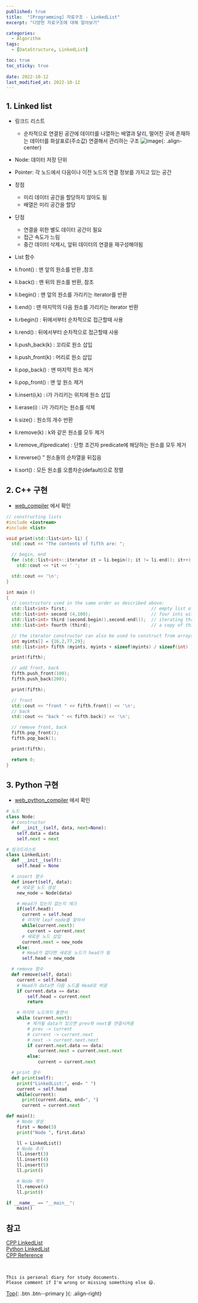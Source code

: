 ```yaml
---
published: true
title:  "[Programming] 자료구조 - LinkedList"
excerpt: "다양한 자료구조에 대해 알아보기"

categories:
  - Algorithm
tags:
  - [DataStructure, LinkedList]

toc: true
toc_sticky: true
 
date: 2022-10-12
last_modified_at: 2022-10-12
---
```


## 1. Linked list

- 링크드 리스트
    - 순차적으로 연결된 공간에 데이터를 나열하는 배열과 달리, 떨어진 곳에 존재하는 데이터를 화살표로(주소값) 연결해서 관리하는 구조
![image](https://user-images.githubusercontent.com/23397039/194874192-15fc6191-83cc-4b92-bcd3-cb3942ac3e2a.png){: .align-center}

- Node: 데이터 저장 단위
- Pointer: 각 노드에서 다음이나 이전 노드의 연결 정보를 가지고 있는 공간
- 장점
    - 미리 데이터 공간을 할당하지 않아도 됨
    - 배열은 미리 공간을 할당
- 단점
    - 연결을 위한 별도 데이터 공간이 필요
    - 접근 속도가 느림
    - 중간 데이터 삭제시, 앞뒤 데이터의 연결을 재구성해야됨

- List 함수
- li.front() : 맨 앞의 원소를 반환 ,참조
- li.back() : 맨 뒤의 원소를 반환, 참조
- li.begin() : 맨 앞의 원소를 가리키는 iterator를 반환
- li.end() : 맨 마지막의 다음 원소를 가리키는 iterator 반환
- li.rbegin() : 뒤에서부터 순차적으로 접근할때 사용
- li.rend() : 뒤에서부터 순차적으로 접근할때 사용
- li.push_back(k) : 꼬리로 원소 삽입
- li.push_front(k) : 머리로 원소 삽입
- li.pop_back() : 맨 마지막 원소 제거
- li.pop_front() : 맨 앞 원소 제거
- li.insert(i,k) : i가 가리키는 위치에 원소 삽입
- li.erase(i) : i가 가리키는 원소를 삭제
- li.size() : 원소의 개수 반환
- li.remove(k) : k와 같은 원소를 모두 제거
- li.remove_if(predicate) : 단항 조건자 predicate에 해당하는 원소를 모두 제거
- li.reverse() " 원소들의 순차열을 뒤집음
- li.sort() : 모든 원소를 오름차순(default)으로 정렬

## 2. C++ 구현
- [web_compiler](https://godbolt.org/) 에서 확인

```cpp
// constructing lists
#include <iostream>
#include <list>

void print(std::list<int> li) {
  std::cout << "The contents of fifth are: ";

  // begin, end
  for (std::list<int>::iterator it = li.begin(); it != li.end(); it++)
    std::cout << *it << ' ';

  std::cout << '\n';
}

int main ()
{
  // constructors used in the same order as described above:
  std::list<int> first;                                // empty list of ints
  std::list<int> second (4,100);                       // four ints with value 100
  std::list<int> third (second.begin(),second.end());  // iterating through second
  std::list<int> fourth (third);                       // a copy of third

  // the iterator constructor can also be used to construct from arrays:
  int myints[] = {16,2,77,29};
  std::list<int> fifth (myints, myints + sizeof(myints) / sizeof(int) );

  print(fifth);

  // add front, back
  fifth.push_front(100);
  fifth.push_back(200);

  print(fifth);

  // front
  std::cout << "front " << fifth.front() << '\n';
  // back
  std::cout << "back " << fifth.back() << '\n';

  // remove front, back
  fifth.pop_front();
  fifth.pop_back();

  print(fifth);

  return 0;
}
```

## 3. Python 구현
- [web_python_compiler](https://www.onlinegdb.com/online_python_compiler) 에서 확인

```python
# 노드
class Node:
  # constructor
  def __init__(self, data, next=None): 
    self.data = data
    self.next = next

# 링크드리스트
class LinkedList:
  def __init__(self):  
    self.head = None

  # insert 함수
  def insert(self, data):
    # 새로운 노드 생성
    new_node = Node(data)

    # Head가 있는지 없는지 체크
    if(self.head):
      current = self.head
      # 마지막 leaf node를 찾아서
      while(current.next):
        current = current.next
      # 새로운 노드 삽입
      current.next = new_node
    else:
      # Head가 없다면 새로운 노드가 head가 됨
      self.head = new_node

  # remove 함수
  def remove(self, data):
    current = self.head
    # Head가 data면 다음 노드를 Head로 바꿈
    if current.data == data:
        self.head = current.next
        return

    # 마지막 노드까지 돌면서
    while (current.next):
        # 제거될 data가 있으면 prev와 next를 연결시켜줌
        # prev -> current
        # current -> current.next
        # next -> current.next.next
        if current.next.data == data:
            current.next = current.next.next
        else:
            current = current.next

  # print 함수
  def print(self):
    print("LinkedList:", end= " ")
    current = self.head
    while(current):
      print(current.data, end=", ")
      current = current.next

def main():
    # Node 생성
    first = Node(3)
    print("Node ", first.data)

    ll = LinkedList()
    # Node 추가
    ll.insert(3)
    ll.insert(4)
    ll.insert(5)
    ll.print()

    # Node 제거
    ll.remove(4)
    ll.print()

if __name__ == "__main__":
	main()
```


## 참고
[CPP LinkedList](https://velog.io/@alslahdk/C-STL-linked-list)  
[Python LinkedList](https://www.educative.io/answers/how-to-create-a-linked-list-in-python)  
[CPP Reference](https://cplusplus.com/reference/list/list/list/)

<br>

    This is personal diary for study documents.
    Please comment if I'm wrong or missing something else 😄. 

[Top](#){: .btn .btn--primary }{: .align-right}